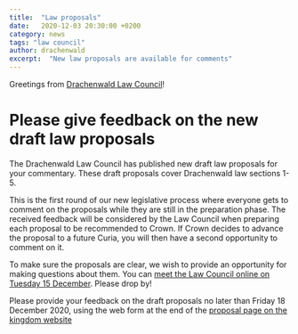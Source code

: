 ```yaml
---
title:  "Law proposals"
date:   2020-12-03 20:30:00 +0200
category: news
tags: "law council"
author: drachenwald
excerpt:  "New law proposals are available for comments"
---
```


Greetings from [Drachenwald Law Council](https://drachenwald.sca.org/offices/seneschal/law-council/)!

# Please give feedback on the new draft law proposals

The Drachenwald Law Council has published new draft law proposals for your commentary. These draft proposals cover Drachenwald law sections 1-5.

This is the first round of our new legislative process where everyone gets to comment on the proposals while they are still in the preparation phase. The received feedback will be considered by the Law Council when preparing each proposal to be recommended to Crown. If Crown decides to advance the proposal to a future Curia, you will then have a second opportunity to comment on it.

To make sure the proposals are clear, we wish to provide an opportunity for making questions about them. You can [meet the Law Council online on Tuesday 15 December](https://drachenwald.sca.org/events/calendar/#/). Please drop by!

Please provide your feedback on the draft proposals no later than Friday 18 December 2020, using the web form at the end of the [proposal page on the kingdom website](https://drachenwald.sca.org/offices/seneschal/lawproposal3_v0/)